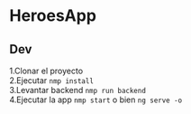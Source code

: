 # HeroesApp

## Dev

1.Clonar el proyecto  
2.Ejecutar ```nmp install```  
3.Levantar backend ```nmp run backend```    
4.Ejecutar la app ```nmp start``` o bien ```ng serve -o```  
